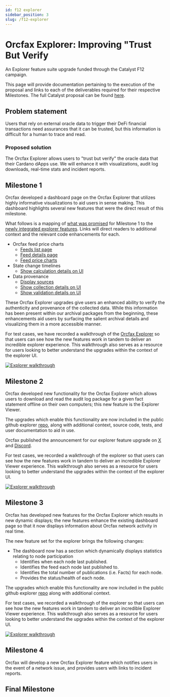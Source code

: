 ```yaml
---
id: f12 explorer
sidebar_position: 3
slug: /f12-explorer
---
```


# Orcfax Explorer: Improving "Trust But Verify

An Explorer feature suite upgrade funded through the Catalyst F12 campaign.

This page will provide documentation pertaining to the execution of the proposal
and links to each of the deliverables required for their respective Milestones.
The full Catalyst proposal can be found [here][cat-1].

[cat-1]:
    https://projectcatalyst.io/funds/12/f12-cardano-use-cases-product/orcfax-explorer-improving-trust-but-verify

## Problem statement

Users that rely on external oracle data to trigger their DeFi financial
transactions need assurances that it can be trusted, but this information is
difficult for a human to trace and read.

### Proposed solution

The Orcfax Explorer allows users to "trust but verify" the oracle data that
their Cardano dApps use. We will enhance it with visualizations, audit log
downloads, real-time stats and incident reports.

## Milestone 1

Orcfax developed a dashboard page on the Orcfax Explorer that utilizes highly
informative visualizations to aid users in sense making. This dashboard
highlights several new features that were the direct result of this milestone.

What follows is a mapping of <u>what was promised</u> for Milestone 1 to the
<u>newly integrated explorer features</u>. Links will direct readers to
additional context and the relevant code enhancements for each.

-   Orcfax feed price charts
    -   [Feeds list page][m1-1]
    -   [Feed details page][m1-2]
    -   [Feed price charts][m1-3]
-   State change timelines
    -   [Show calculation details on UI][m1-4]
-   Data provenance
    -   [Display sources][m1-5]
    -   [Show collection details on UI][m1-6]
    -   [Show validation details on UI][m1-7]

These Orcfax Explorer upgrades give users an enhanced ability to verify the
authenticity and provenance of the collected data. While this information has
been present within our archival packages from the beginning, these enhancements
aid users by surfacing the salient archival details and visualizing them in a
more accessible manner.

For test cases, we have recorded a walkthrough of the [Orcfax Explorer][m1-8] so
that users can see how the new features work in tandem to deliver an incredible
explorer experience. This walkthrough also serves as a resource for users
looking to better understand the upgrades within the context of the explorer UI.

[![Explorer walkthrough](https://img.youtube.com/vi/MVLOBT58PlA/0.jpg)](https://youtu.be/At8AoJ6f_zA?feature=shared)

[m1-1]: https://github.com/orcfax/explorer.orcfax.io/issues/10
[m1-2]: https://github.com/orcfax/explorer.orcfax.io/issues/9
[m1-3]: https://github.com/orcfax/explorer.orcfax.io/issues/8
[m1-4]: https://github.com/orcfax/explorer.orcfax.io/issues/4
[m1-5]: https://github.com/orcfax/explorer.orcfax.io/issues/2
[m1-6]: https://github.com/orcfax/explorer.orcfax.io/issues/3
[m1-7]: https://github.com/orcfax/explorer.orcfax.io/issues/5
[m1-8]: https://explorer.orcfax.io/

## Milestone 2

Orcfax developed new functionality for the Orcfax Explorer which allows users to
download and read the audit log package for a given fact statement offline on
their own computers; this new feature is the Explorer Viewer.

The upgrades which enable this functionality are now included in the public
github explorer [repo][m2-1], along with additional context, source code, tests,
and user documentation to aid in use.

Orcfax published the announcement for our explorer feature upgrade on [X][m2-2]
and [Discord][m2-3].

For test cases, we recorded a walkthrough of the explorer so that users can see
how the new features work in tandem to deliver an incredible Explorer Viewer
experience. This walkthrough also serves as a resource for users looking to
better understand the upgrades within the context of the explorer UI.

[![Explorer walkthrough](https://img.youtube.com/vi/MVLOBT58PlA/0.jpg)](https://www.youtube.com/watch?v=bhoPL5H_AWM)

[m2-1]: https://github.com/orcfax/explorer.orcfax.io/issues/13
[m2-2]: https://x.com/orcfax/status/1854221701849997411
[m2-3]:
    https://discord.com/channels/918870284331802674/1082742450268942386/1305649489478160454

## Milestone 3

Orcfax has developed new features for the Orcfax Explorer which results in new
dynamic displays; the new features enhance the existing dashboard page so that
it now displays information about Orcfax network activity in real time.

The new feature set for the explorer brings the following changes:

-   The dashboard now has a section which dynamically displays statistics
    relating to node participation
    -   Identifies when each node last published.
    -   Identifies the feed each node last published to.
    -   Identifies the total number of publications (i.e. Facts) for each node.
    -   Provides the status/health of each node.

The upgrades which enable this functionality are now included in the public
github explorer [repo][m3-1] along with additional context.

For test cases, we recorded a walkthrough of the explorer so that users can see
how the new features work in tandem to deliver an incredible Explorer Viewer
experience. This walkthrough also serves as a resource for users looking to
better understand the upgrades within the context of the explorer UI.

[![Explorer walkthrough](https://img.youtube.com/vi/MVLOBT58PlA/0.jpg)](https://youtu.be/8kPMwpoXhN0?feature=shared)

[m3-1]: https://github.com/orcfax/explorer.orcfax.io/milestone/3?closed=1

## Milestone 4

Orcfax will develop a new Orcfax Explorer feature which notifies users in the
event of a network issue, and provides users with links to incident reports.

## Final Milestone

